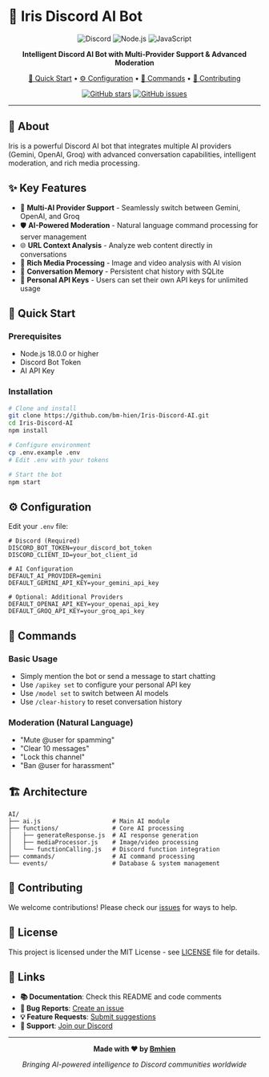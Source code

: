 # 🤖 Iris Discord AI Bot

<div align="center">

![Discord](https://img.shields.io/badge/Discord-5865F2?style=for-the-badge&logo=discord&logoColor=white)
![Node.js](https://img.shields.io/badge/Node.js-43853D?style=for-the-badge&logo=node.js&logoColor=white)
![JavaScript](https://img.shields.io/badge/JavaScript-F7DF1E?style=for-the-badge&logo=javascript&logoColor=black)

**Intelligent Discord AI Bot with Multi-Provider Support & Advanced Moderation**

[🚀 Quick Start](#-quick-start) • [⚙️ Configuration](#️-configuration) • [📖 Commands](#-commands) • [🤝 Contributing](#-contributing)

[![GitHub stars](https://img.shields.io/github/stars/bm-hien/Iris-Discord-AI?style=social)](https://github.com/bm-hien/Iris-Discord-AI/stargazers)
[![GitHub issues](https://img.shields.io/github/issues/bm-hien/Iris-Discord-AI)](https://github.com/bm-hien/Iris-Discord-AI/issues)

</div>

---

## 📖 About

Iris is a powerful Discord AI bot that integrates multiple AI providers (Gemini, OpenAI, Groq) with advanced conversation capabilities, intelligent moderation, and rich media processing.

## ✨ Key Features

- 🧠 **Multi-AI Provider Support** - Seamlessly switch between Gemini, OpenAI, and Groq
- 🛡️ **AI-Powered Moderation** - Natural language command processing for server management
- 🌐 **URL Context Analysis** - Analyze web content directly in conversations
- 📱 **Rich Media Processing** - Image and video analysis with AI vision
- 💾 **Conversation Memory** - Persistent chat history with SQLite
- 🔑 **Personal API Keys** - Users can set their own API keys for unlimited usage

## 🚀 Quick Start

### Prerequisites
- Node.js 18.0.0 or higher
- Discord Bot Token
- AI API Key 

### Installation

```bash
# Clone and install
git clone https://github.com/bm-hien/Iris-Discord-AI.git
cd Iris-Discord-AI
npm install

# Configure environment
cp .env.example .env
# Edit .env with your tokens

# Start the bot
npm start
```

## ⚙️ Configuration

Edit your `.env` file:

```env
# Discord (Required)
DISCORD_BOT_TOKEN=your_discord_bot_token
DISCORD_CLIENT_ID=your_bot_client_id

# AI Configuration
DEFAULT_AI_PROVIDER=gemini
DEFAULT_GEMINI_API_KEY=your_gemini_api_key

# Optional: Additional Providers
DEFAULT_OPENAI_API_KEY=your_openai_api_key
DEFAULT_GROQ_API_KEY=your_groq_api_key
```

## 📖 Commands

### Basic Usage
- Simply mention the bot or send a message to start chatting
- Use `/apikey set` to configure your personal API key
- Use `/model set` to switch between AI models
- Use `/clear-history` to reset conversation history

### Moderation (Natural Language)
- "Mute @user for spamming"
- "Clear 10 messages"
- "Lock this channel"
- "Ban @user for harassment"

## 🏗️ Architecture

```
AI/
├── ai.js                    # Main AI module
├── functions/               # Core AI processing
│   ├── generateResponse.js  # AI response generation
│   ├── mediaProcessor.js    # Image/video processing
│   └── functionCalling.js   # Discord function integration
├── commands/                # AI command processing
└── events/                  # Database & system management
```

## 🤝 Contributing

We welcome contributions! Please check our [issues](https://github.com/bm-hien/Iris-Discord-AI/issues) for ways to help.

## 📄 License

This project is licensed under the MIT License - see [LICENSE](LICENSE) file for details.

## 🔗 Links

- **📚 Documentation**: Check this README and code comments
- **🐛 Bug Reports**: [Create an issue](https://github.com/bm-hien/Iris-Discord-AI/issues)
- **💡 Feature Requests**: [Submit suggestions](https://github.com/bm-hien/Iris-Discord-AI/issues)
- **💬 Support**: [Join our Discord](https://discord.gg/pevruS26Au)

---

<div align="center">

**Made with ❤️ by [Bmhien](https://github.com/bm-hien)**

*Bringing AI-powered intelligence to Discord communities worldwide*

</div>